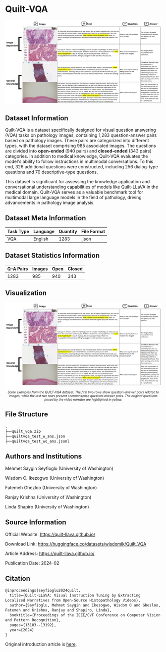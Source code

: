 # Quilt-VQA

<div align="center">
    <a href="https://github.com/openmedlab/"><img width="700px" height="auto" src="appendix/Quilt-VQA_0.png"></a>
</div>
<p style="text-align:center;font-size:10px;"><em></em></p>

## Dataset Information

Quilt-VQA is a dataset specifically designed for visual question answering (VQA) tasks on pathology images, containing 1,283 question-answer pairs based on pathology images. These pairs are categorized into different types, with the dataset comprising 985 associated images. The questions are divided into **open-ended** (940 pairs) and **closed-ended** (343 pairs) categories. In addition to medical knowledge, Quilt-VQA evaluates the model's ability to follow instructions in multimodal conversations. To this end, 326 additional questions were constructed, including 256 dialog-type questions and 70 descriptive-type questions.

This dataset is significant for assessing the knowledge application and conversational understanding capabilities of models like Quilt-LLaVA in the medical domain. Quilt-VQA serves as a valuable benchmark tool for multimodal large language models in the field of pathology, driving advancements in pathology image analysis.

## Dataset Meta Information

| Task Type | Language | Quantity | File Format |
|-----------|----------|----------|-------------|
| VQA       | English  | 1283     | .json       |

## Dataset Statistics Information

| Q–A Pairs | Images | Open | Closed |
|-----------|--------|------|--------|
| 1283      | 985    | 940  | 343    |

## Visualization

<div align="center">
    <a href="https://github.com/openmedlab/"><img width="700px" height="auto" src="appendix/Quilt-VQA_0.png"></a>
</div>
<p style="text-align:center;font-size:10px;"><em>Some examples from the QUILT-VQA dataset. The first two rows show question-answer pairs related to images, while the last two rows present commonsense question-answer pairs. The original questions posed by the video narrator are highlighted in yellow.</em></p>

## File Structure

``` 
.               
├──quilt_vqa.zip
├──quiltvqa_test_w_ans.json
├──quiltvqa_test_wo_ans.jsonl
```

## Authors and Institutions

Mehmet Saygin Seyfioglu (University of Washington)

Wisdom O. Ikezogwo (University of Washington)

Fatemeh Ghezloo (University of Washington)

Ranjay Krishna (University of Washington)

Linda Shapiro (University of Washington)

## Source Information

Official Website: https://quilt-llava.github.io/

Download Link: https://huggingface.co/datasets/wisdomik/Quilt_VQA

Article Address: https://quilt-llava.github.io/

Publication Date: 2024-02

## Citation

``` 
@inproceedings{seyfioglu2024quilt,
  title={Quilt-LLaVA: Visual Instruction Tuning by Extracting Localized Narratives from Open-Source Histopathology Videos},
  author={Seyfioglu, Mehmet Saygin and Ikezogwo, Wisdom O and Ghezloo, Fatemeh and Krishna, Ranjay and Shapiro, Linda},
  booktitle={Proceedings of the IEEE/CVF Conference on Computer Vision and Pattern Recognition},
  pages={13183--13192},
  year={2024}
}
```

Original introduction article is [here](https://zhuanlan.zhihu.com/p/952870679).